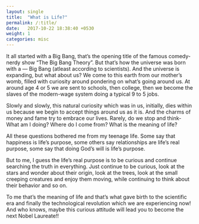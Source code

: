```yaml
---
layout: single
title:  "What is Life?"
permalink: /:title/
date:   2017-10-22 18:38:40 +0530
weight: 1
categories: misc
---
```


<!-- <h1><u> What is Life? </u></h1> -->

It all started with a Big Bang, that’s the opening title of the famous comedy-nerdy show “The Big Bang Theory”. But that’s how the universe was born with a — Big Bang (atleast according to scientists). And the universe is expanding, but what about us? We come to this earth from our mother’s womb, filled with curiosity around pondering on what’s going around us. At around age 4 or 5 we are sent to schools, then college, then we become the slaves of the modern-wage system doing a typical 9 to 5 jobs.

Slowly and slowly, this natural curiosity which was in us, initially, dies within us because we begin to accept things around us as it is. And the charms of money and fame try to embrace our lives. Rarely, do we stop and think- What am I doing? Where do I come from? What is the meaning of life?

All these questions bothered me from my teenage life. Some say that happiness is life’s purpose, some others say relationships are life’s real purpose, some say that doing God’s will is life’s purpose.

But to me, I guess the life’s real purpose is to be curious and continue searching the truth in everything. Just continue to be curious, look at the stars and wonder about their origin, look at the trees, look at the small creeping creatures and enjoy them moving, while continuing to think about their behavior and so on.

To me that’s the meaning of life and that’s what gave birth to the scientific era and finally the technological revolution which we are experiencing now! And who knows, maybe this curious attitude will lead you to become the next Nobel Laureate!!
